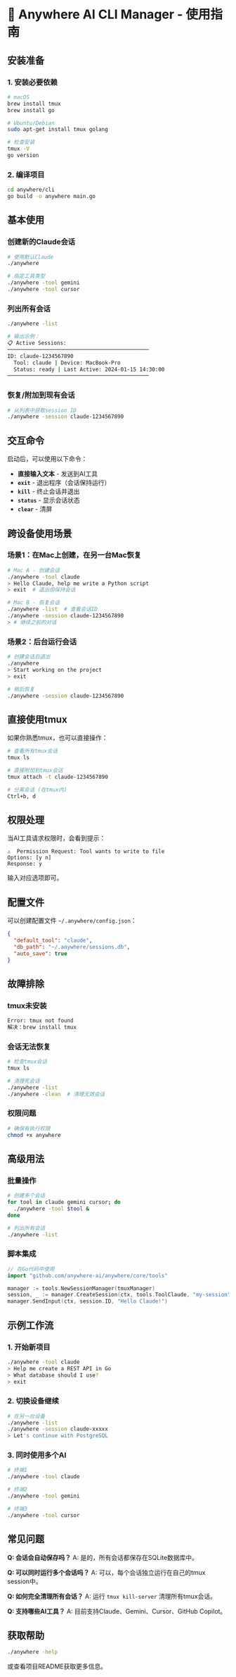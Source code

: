 # 🚀 Anywhere AI CLI Manager - 使用指南

## 安装准备

### 1. 安装必要依赖

```bash
# macOS
brew install tmux
brew install go

# Ubuntu/Debian  
sudo apt-get install tmux golang

# 检查安装
tmux -V
go version
```

### 2. 编译项目

```bash
cd anywhere/cli
go build -o anywhere main.go
```

## 基本使用

### 创建新的Claude会话

```bash
# 使用默认Claude
./anywhere

# 指定工具类型
./anywhere -tool gemini
./anywhere -tool cursor
```

### 列出所有会话

```bash
./anywhere -list

# 输出示例：
📋 Active Sessions:
─────────────────────────────────────────────
ID: claude-1234567890
  Tool: claude | Device: MacBook-Pro
  Status: ready | Last Active: 2024-01-15 14:30:00
─────────────────────────────────────────────
```

### 恢复/附加到现有会话

```bash
# 从列表中获取session ID
./anywhere -session claude-1234567890
```

## 交互命令

启动后，可以使用以下命令：

- **直接输入文本** - 发送到AI工具
- **`exit`** - 退出程序（会话保持运行）
- **`kill`** - 终止会话并退出
- **`status`** - 显示会话状态
- **`clear`** - 清屏

## 跨设备使用场景

### 场景1：在Mac上创建，在另一台Mac恢复

```bash
# Mac A - 创建会话
./anywhere -tool claude
> Hello Claude, help me write a Python script
> exit  # 退出但保持会话

# Mac B - 恢复会话
./anywhere -list  # 查看会话ID
./anywhere -session claude-1234567890
> # 继续之前的对话
```

### 场景2：后台运行会话

```bash
# 创建会话后退出
./anywhere
> Start working on the project
> exit

# 稍后恢复
./anywhere -session claude-1234567890
```

## 直接使用tmux

如果你熟悉tmux，也可以直接操作：

```bash
# 查看所有tmux会话
tmux ls

# 直接附加到tmux会话
tmux attach -t claude-1234567890

# 分离会话 (在tmux内)
Ctrl+b, d
```

## 权限处理

当AI工具请求权限时，会看到提示：

```
⚠️  Permission Request: Tool wants to write to file
Options: [y n]
Response: y
```

输入对应选项即可。

## 配置文件

可以创建配置文件 `~/.anywhere/config.json`：

```json
{
  "default_tool": "claude",
  "db_path": "~/.anywhere/sessions.db",
  "auto_save": true
}
```

## 故障排除

### tmux未安装
```bash
Error: tmux not found
解决：brew install tmux
```

### 会话无法恢复
```bash
# 检查tmux会话
tmux ls

# 清理死会话
./anywhere -list
./anywhere -clean  # 清理无效会话
```

### 权限问题
```bash
# 确保有执行权限
chmod +x anywhere
```

## 高级用法

### 批量操作

```bash
# 创建多个会话
for tool in claude gemini cursor; do
  ./anywhere -tool $tool &
done

# 列出所有会话
./anywhere -list
```

### 脚本集成

```go
// 在Go代码中使用
import "github.com/anywhere-ai/anywhere/core/tools"

manager := tools.NewSessionManager(tmuxManager)
session, _ := manager.CreateSession(ctx, tools.ToolClaude, "my-session")
manager.SendInput(ctx, session.ID, "Hello Claude!")
```

## 示例工作流

### 1. 开始新项目
```bash
./anywhere -tool claude
> Help me create a REST API in Go
> What database should I use?
> exit
```

### 2. 切换设备继续
```bash
# 在另一台设备
./anywhere -list
./anywhere -session claude-xxxxx
> Let's continue with PostgreSQL
```

### 3. 同时使用多个AI
```bash
# 终端1
./anywhere -tool claude

# 终端2  
./anywhere -tool gemini

# 终端3
./anywhere -tool cursor
```

## 常见问题

**Q: 会话会自动保存吗？**
A: 是的，所有会话都保存在SQLite数据库中。

**Q: 可以同时运行多个会话吗？**
A: 可以，每个会话独立运行在自己的tmux session中。

**Q: 如何完全清理所有会话？**
A: 运行 `tmux kill-server` 清理所有tmux会话。

**Q: 支持哪些AI工具？**
A: 目前支持Claude、Gemini、Cursor、GitHub Copilot。

## 获取帮助

```bash
./anywhere -help
```

或查看项目README获取更多信息。